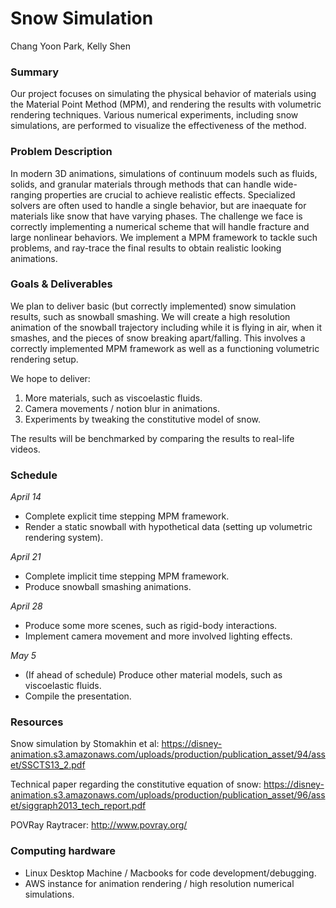 # Snow Simulation
Chang Yoon Park, Kelly Shen

### Summary
Our project focuses on simulating the physical behavior of materials using the Material Point Method (MPM), and rendering the results with volumetric rendering techniques. Various numerical experiments, including snow simulations, are performed to visualize the effectiveness of the method.

### Problem Description
In modern 3D animations, simulations of continuum models such as fluids, solids, and granular materials through methods that can handle wide-ranging properties are crucial to achieve realistic effects. Specialized solvers are often used to handle a single behavior, but are inaequate for materials like snow that have varying phases. The challenge we face is correctly implementing a numerical scheme that will handle fracture and large nonlinear behaviors. We implement a MPM framework to tackle such problems, and ray-trace the final results to obtain realistic looking animations. 

### Goals & Deliverables
We plan to deliver basic (but correctly implemented) snow simulation results, such as snowball smashing. We will create a high resolution animation of the snowball trajectory including while it is flying in air, when it smashes, and the pieces of snow breaking apart/falling. This involves a correctly implemented MPM framework as well as a functioning volumetric rendering setup.

We hope to deliver:
1. More materials, such as viscoelastic fluids. 
2. Camera movements / notion blur in animations. 
3. Experiments by tweaking the constitutive model of snow.

The results will be benchmarked by comparing the results to real-life videos.

### Schedule
_April 14_ 
- Complete explicit time stepping MPM framework.
- Render a static snowball with hypothetical data (setting up volumetric rendering system).

_April 21_
- Complete implicit time stepping MPM framework.
- Produce snowball smashing animations.

_April 28_
- Produce some more scenes, such as rigid-body interactions.
- Implement camera movement and more involved lighting effects.

_May 5_
- (If ahead of schedule) Produce other material models, such as viscoelastic fluids.
- Compile the presentation.

### Resources 

Snow simulation by Stomakhin et al:
https://disney-animation.s3.amazonaws.com/uploads/production/publication_asset/94/asset/SSCTS13_2.pdf 

Technical paper regarding the constitutive equation of snow:
https://disney-animation.s3.amazonaws.com/uploads/production/publication_asset/96/asset/siggraph2013_tech_report.pdf

POVRay Raytracer:
http://www.povray.org/

### Computing hardware
- Linux Desktop Machine / Macbooks for code development/debugging.
- AWS instance for animation rendering / high resolution numerical simulations.

